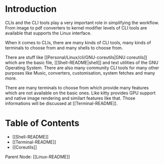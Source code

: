 
# Introduction

CLIs and the CLI tools play a very important role in simplifying the workflow. From image to pdf converters to kernel modifier levels of CLI tools are available that supports the Linux interface.

When it comes to CLIs, there are many kinds of CLI tools, many kinds of terminals to choose from and many shells to choose from.

There are stuff like [[Personal/Linux/cli/GNU-coreutils|GNU coreutils]] which are the basic file, [[Shell-README|shell]] and text utilities of the GNU Operating System. There are also many community CLI tools for many other purposes like Music, converters, customisation, system fetches and many more.

There are many terminals to choose from which provide many features which are not available on the basic ones. Like kitty provides GPU support and native image rendering and similart features like that. Those informations will be discussed at [[Terminal-README]].

# Table of Contents

- [[Shell-README]]
- [[Terminal-README]]
- [[Coreutils]]


Parent Node: [[Linux-README]]
